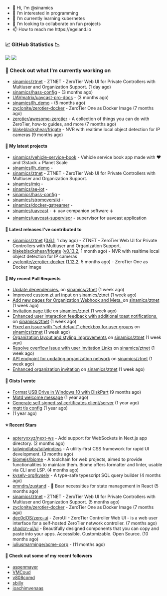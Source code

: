 <p align="center">
  <ul>
    <li>👋 Hi, I’m @sinamics</li>
    <li>👀 I’m interested in programming</li>
    <li>🌱 I’m currently learning kubernetes</li>
    <li>💞️ I’m looking to collaborate on fun projects</li>
    <li>📫 How to reach me https://egeland.io</li>
  </ul>
</p>

### 📈 GitHub Statistics 📉
<img align="center" src="https://githubreadme.egeland.io/?username=sinamics&show_icons=true&theme=ayu-mirage" />
<img align="center" src="https://githubreadme.egeland.io/top-langs/?username=sinamics&theme=ayu-mirage&layout=compact" />

### 👷 Check out what I'm currently working on

- [sinamics/ztnet](https://github.com/sinamics/ztnet) - ZTNET - ZeroTier Web UI for Private Controllers with Multiuser and Organization Support. (1 day ago)
- [sinamics/hass-config](https://github.com/sinamics/hass-config) -  (3 months ago)
- [UAVmatrix/uavcast-pro-docs](https://github.com/UAVmatrix/uavcast-pro-docs) -  (3 months ago)
- [sinamics/lh_demo](https://github.com/sinamics/lh_demo) -  (5 months ago)
- [zyclonite/zerotier-docker](https://github.com/zyclonite/zerotier-docker) - ZeroTier One as Docker Image (7 months ago)
- [zerotier/awesome-zerotier](https://github.com/zerotier/awesome-zerotier) - A collection of things you can do with ZeroTier, how-to guides, and more (7 months ago)
- [blakeblackshear/frigate](https://github.com/blakeblackshear/frigate) - NVR with realtime local object detection for IP cameras (9 months ago)

#### 🌱 My latest projects

- [sinamics/vehicle-service-book](https://github.com/sinamics/vehicle-service-book) - Vehicle service book app made with ❤️ and t3stack &#43; Planet Scale
- [sinamics/lh_demo](https://github.com/sinamics/lh_demo) - 
- [sinamics/ztnet](https://github.com/sinamics/ztnet) - ZTNET - ZeroTier Web UI for Private Controllers with Multiuser and Organization Support.
- [sinamics/miq](https://github.com/sinamics/miq) - 
- [sinamics/ae-iot](https://github.com/sinamics/ae-iot) - 
- [sinamics/hass-config](https://github.com/sinamics/hass-config) - 
- [sinamics/stromoversikt](https://github.com/sinamics/stromoversikt) - 
- [sinamics/docker-gstreamer](https://github.com/sinamics/docker-gstreamer) - 
- [sinamics/uavcast](https://github.com/sinamics/uavcast) - ✈️ uav companion software ✈️
- [sinamics/uavcast-supervisor](https://github.com/sinamics/uavcast-supervisor) - supervisor for uavcast application

#### 🔭 Latest releases I've contributed to

- [sinamics/ztnet](https://github.com/sinamics/ztnet) ([0.6.1](https://github.com/sinamics/ztnet/releases/tag/0.6.1), 1 day ago) - ZTNET - ZeroTier Web UI for Private Controllers with Multiuser and Organization Support.
- [blakeblackshear/frigate](https://github.com/blakeblackshear/frigate) ([v0.13.2](https://github.com/blakeblackshear/frigate/releases/tag/v0.13.2), 1 month ago) - NVR with realtime local object detection for IP cameras
- [zyclonite/zerotier-docker](https://github.com/zyclonite/zerotier-docker) ([1.12.2](https://github.com/zyclonite/zerotier-docker/releases/tag/1.12.2), 5 months ago) - ZeroTier One as Docker Image

#### 🔨 My recent Pull Requests

- [Update dependencies.](https://github.com/sinamics/ztnet/pull/375) on [sinamics/ztnet](https://github.com/sinamics/ztnet) (1 week ago)
- [Improved custom zt url input](https://github.com/sinamics/ztnet/pull/374) on [sinamics/ztnet](https://github.com/sinamics/ztnet) (1 week ago)
- [Add new pages for Organization Webhook and Meta. ](https://github.com/sinamics/ztnet/pull/372) on [sinamics/ztnet](https://github.com/sinamics/ztnet) (1 week ago)
- [Invitation page title](https://github.com/sinamics/ztnet/pull/371) on [sinamics/ztnet](https://github.com/sinamics/ztnet) (1 week ago)
- [Enhanced user interaction feedback with additional toast notifications.](https://github.com/sinamics/ztnet/pull/369) on [sinamics/ztnet](https://github.com/sinamics/ztnet) (1 week ago)
- [Fixed an issue with &#34;set default&#34; checkbox for user groups](https://github.com/sinamics/ztnet/pull/366) on [sinamics/ztnet](https://github.com/sinamics/ztnet) (1 week ago)
- [Organization layout and styling improvements](https://github.com/sinamics/ztnet/pull/364) on [sinamics/ztnet](https://github.com/sinamics/ztnet) (1 week ago)
- [Resolve overflow Issue with user Invitation Links](https://github.com/sinamics/ztnet/pull/363) on [sinamics/ztnet](https://github.com/sinamics/ztnet) (1 week ago)
- [API endpoint for updating organization network](https://github.com/sinamics/ztnet/pull/362) on [sinamics/ztnet](https://github.com/sinamics/ztnet) (1 week ago)
- [Enhanced organization invitation](https://github.com/sinamics/ztnet/pull/359) on [sinamics/ztnet](https://github.com/sinamics/ztnet) (1 week ago)

#### 📓 Gists I wrote

- [Format USB Drive in Windows 10 with DiskPart](https://gist.github.com/8aa001b3dbe040e07917665b6a8f59c4) (9 months ago)
- [Motd welcome message](https://gist.github.com/d1f96f39b797ccb2eba6e8bd539510bc) (1 year ago)
- [Generate self signed ssl certificates client/server](https://gist.github.com/4ecdb293851b7018a715f4186ffa1e79) (1 year ago)
- [mqtt tls config](https://gist.github.com/20d325a3d7d8d9db4c657737f93aac99) (1 year ago)
- [](https://gist.github.com/2dce8bf46e2de3f3fb642bc342d9f5a2) (1 year ago)

#### ⭐ Recent Stars

- [apteryxxyz/next-ws](https://github.com/apteryxxyz/next-ws) - Add support for WebSockets in Next.js app directory. (2 months ago)
- [tailwindlabs/tailwindcss](https://github.com/tailwindlabs/tailwindcss) - A utility-first CSS framework for rapid UI development. (3 months ago)
- [biomejs/biome](https://github.com/biomejs/biome) - A toolchain for web projects, aimed to provide functionalities to maintain them. Biome offers formatter and linter, usable via CLI and LSP. (4 months ago)
- [kysely-org/kysely](https://github.com/kysely-org/kysely) - A type-safe typescript SQL query builder (4 months ago)
- [pmndrs/zustand](https://github.com/pmndrs/zustand) - 🐻 Bear necessities for state management in React (5 months ago)
- [sinamics/ztnet](https://github.com/sinamics/ztnet) - ZTNET - ZeroTier Web UI for Private Controllers with Multiuser and Organization Support. (5 months ago)
- [zyclonite/zerotier-docker](https://github.com/zyclonite/zerotier-docker) - ZeroTier One as Docker Image (7 months ago)
- [dec0dOS/zero-ui](https://github.com/dec0dOS/zero-ui) - ZeroUI - ZeroTier Controller Web UI - is a web user interface for a self-hosted ZeroTier network controller. (7 months ago)
- [shadcn-ui/ui](https://github.com/shadcn-ui/ui) - Beautifully designed components that you can copy and paste into your apps. Accessible. Customizable. Open Source. (10 months ago)
- [juliusmarminge/acme-corp](https://github.com/juliusmarminge/acme-corp) -  (11 months ago)

#### 👯 Check out some of my recent followers

- [aspenmayer](https://github.com/aspenmayer)
- [VMCoud](https://github.com/VMCoud)
- [v808comd](https://github.com/v808comd)
- [sbilly](https://github.com/sbilly)
- [joachimvenaas](https://github.com/joachimvenaas)
